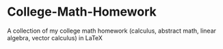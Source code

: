 # College-Math-Homework
A collection of my college math homework (calculus, abstract math, linear algebra, vector calculus) in LaTeX
